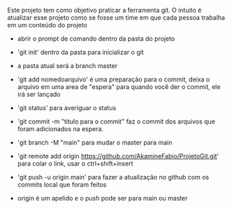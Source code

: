 Este projeto tem como objetivo praticar a ferramenta git. O intuito é atualizar esse projeto como se fosse um time em que cada pessoa trabalha em um conteúdo do projeto

- abrir o prompt de comando dentro da pasta do projeto

- 'git init' dentro da pasta para inicializar o git
- a pasta atual será a branch master
- 'git add nomedoarquivo' é uma preparação para o commit, deixa o arquivo em uma area de "espera" para quando você der o commit, ele irá ser lançado
- 'git status' para averiguar o status 
- 'git commit -m "titulo para o commit" faz o commit dos arquivos que foram adicionados na espera.
- 'git branch -M "main" para mudar o master para main
- 'git remote add origin https://github.com/AkamineFabio/ProjetoGit.git' para colar o link, usar o ctrl+shift+insert
- 'git push -u origin main' para fazer a atualização no github com os commits local que foram feitos 
- origin é um apelido e o push pode ser para main ou master
